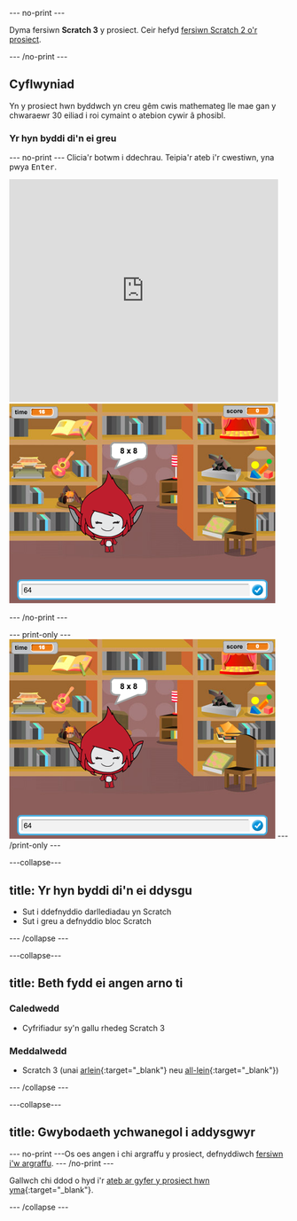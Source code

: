 --- no-print ---

Dyma fersiwn **Scratch 3** y prosiect. Ceir hefyd [fersiwn Scratch 2 o'r prosiect](https://projects.raspberrypi.org/cy-GB/projects/brain-game-scratch2).

--- /no-print ---

## Cyflwyniad

Yn y prosiect hwn byddwch yn creu gêm cwis mathemateg lle mae gan y chwaraewr 30 eiliad i roi cymaint o atebion cywir â phosibl.

### Yr hyn byddi di'n ei greu

--- no-print --- Clicia'r botwm i ddechrau. Teipia'r ateb i'r cwestiwn, yna pwya <kbd>Enter</kbd>.

<div class="scratch-preview">
  <iframe allowtransparency="true" width="485" height="402" src="https://scratch.mit.edu/projects/embed/314946233/?autostart=false" frameborder="0" scrolling="no"></iframe>
  <img src="images/brain-final.png">
</div>

--- /no-print ---

--- print-only --- ![Brain Game](images/brain-final.png) --- /print-only ---

---collapse---

## title: Yr hyn byddi di'n ei ddysgu

+ Sut i ddefnyddio darllediadau yn Scratch
+ Sut i greu a defnyddio bloc Scratch

--- /collapse ---

---collapse---

## title: Beth fydd ei angen arno ti

### Caledwedd

+ Cyfrifiadur sy'n gallu rhedeg Scratch 3

### Meddalwedd

+ Scratch 3 (unai [arlein](http://rpf.io/scratchon){:target="_blank"} neu [all-lein](http://rpf.io/scratchoff){:target="_blank"})

--- /collapse ---

---collapse---

## title: Gwybodaeth ychwanegol i addysgwyr

--- no-print ---Os oes angen i chi argraffu y prosiect, defnyddiwch [fersiwn i'w argraffu](https://projects.raspberrypi.org/cy-GB/projects/brain-game/print). --- /no-print ---

Gallwch chi ddod o hyd i'r [ateb ar gyfer y prosiect hwn yma](http://rpf.io/p/cy-GB/brain-game-get){:target="_blank"}.

--- /collapse ---